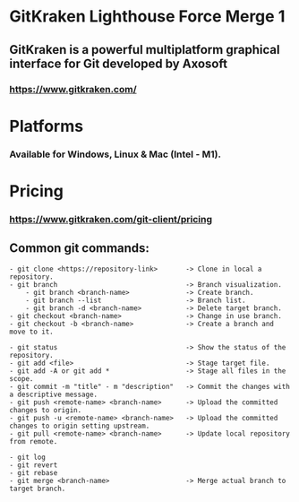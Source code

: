 # GitKraken Lighthouse Force Merge 1

##  GitKraken is a powerful multiplatform graphical interface for Git developed by Axosoft

### https://www.gitkraken.com/

# Platforms
### Available for Windows, Linux & Mac (Intel - M1).

# Pricing

### https://www.gitkraken.com/git-client/pricing

## Common git commands:

    - git clone <https://repository-link>       -> Clone in local a repository.
    - git branch                                -> Branch visualization.
        - git branch <branch-name>              -> Create branch.
        - git branch --list                     -> Branch list.
        - git branch -d <branch-name>           -> Delete target branch.
    - git checkout <branch-name>                -> Change in use branch.
    - git checkout -b <branch-name>             -> Create a branch and move to it.

    - git status                                -> Show the status of the repository.
    - git add <file>                            -> Stage target file.
    - git add -A or git add *                   -> Stage all files in the scope.
    - git commit -m "title" - m "description"   -> Commit the changes with a descriptive message.
    - git push <remote-name> <branch-name>      -> Upload the committed changes to origin.
    - git push -u <remote-name> <branch-name>   -> Upload the committed changes to origin setting upstream.
    - git pull <remote-name> <branch-name>      -> Update local repository from remote.

    - git log
    - git revert
    - git rebase
    - git merge <branch-name>                   -> Merge actual branch to target branch.
